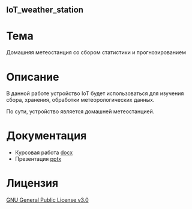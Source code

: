 ## IoT_weather_station
# Тема
Домашняя метеостанция со сбором статистики и прогнозированием
# Описание 
В данной работе устройство IoT будет использоваться для изучения сбора, хранения, обработки метеорологических данных.

По сути, устройство является домашней метеостанцией.

# Документация
- Курсовая работа [docx](https://github.com/FDMan12/IoT_weather_station/blob/main/Documentation/course_project.docx)
- Презентация [pptx](https://github.com/FDMan12/IoT_weather_station/blob/main/Documentation/presentation.pptx)
# Лицензия
[GNU General Public License v3.0](https://github.com/FDMan12/IoT_weather_station/blob/main/LICENSE)
